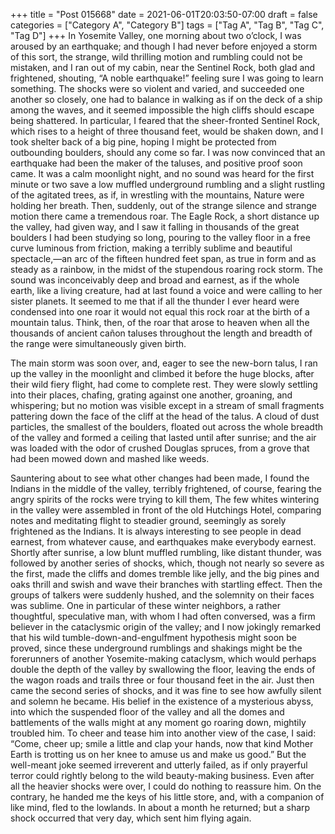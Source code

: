+++
title = "Post 015668"
date = 2021-06-01T20:03:50-07:00
draft = false
categories = ["Category A", "Category B"]
tags = ["Tag A", "Tag B", "Tag C", "Tag D"]
+++
In Yosemite Valley, one morning about two o’clock, I was aroused by an earthquake; and though I had never before enjoyed a storm of this sort, the strange, wild thrilling motion and rumbling could not be mistaken, and I ran out of my cabin, near the Sentinel Rock, both glad and frightened, shouting, “A noble earthquake!” feeling sure I was going to learn something. The shocks were so violent and varied, and succeeded one another so closely, one had to balance in walking as if on the deck of a ship among the waves, and it seemed impossible the high cliffs should escape being shattered. In particular, I feared that the sheer-fronted Sentinel Rock, which rises to a height of three thousand feet, would be shaken down, and I took shelter back of a big pine, hoping I might be protected from outbounding boulders, should any come so far. I was now convinced that an earthquake had been the maker of the taluses, and positive proof soon came. It was a calm moonlight night, and no sound was heard for the first minute or two save a low muffled underground rumbling and a slight rustling of the agitated trees, as if, in wrestling with the mountains, Nature were holding her breath. Then, suddenly, out of the strange silence and strange motion there came a tremendous roar. The Eagle Rock, a short distance up the valley, had given way, and I saw it falling in thousands of the great boulders I had been studying so long, pouring to the valley floor in a free curve luminous from friction, making a terribly sublime and beautiful spectacle,—an arc of the fifteen hundred feet span, as true in form and as steady as a rainbow, in the midst of the stupendous roaring rock storm. The sound was inconceivably deep and broad and earnest, as if the whole earth, like a living creature, had at last found a voice and were calling to her sister planets. It seemed to me that if all the thunder I ever heard were condensed into one roar it would not equal this rock roar at the birth of a mountain talus. Think, then, of the roar that arose to heaven when all the thousands of ancient cañon taluses throughout the length and breadth of the range were simultaneously given birth.

The main storm was soon over, and, eager to see the new-born talus, I ran up the valley in the moonlight and climbed it before the huge blocks, after their wild fiery flight, had come to complete rest. They were slowly settling into their places, chafing, grating against one another, groaning, and whispering; but no motion was visible except in a stream of small fragments pattering down the face of the cliff at the head of the talus. A cloud of dust particles, the smallest of the boulders, floated out across the whole breadth of the valley and formed a ceiling that lasted until after sunrise; and the air was loaded with the odor of crushed Douglas spruces, from a grove that had been mowed down and mashed like weeds.

Sauntering about to see what other changes had been made, I found the Indians in the middle of the valley, terribly frightened, of course, fearing the angry spirits of the rocks were trying to kill them, The few whites wintering in the valley were assembled in front of the old Hutchings Hotel, comparing notes and meditating flight to steadier ground, seemingly as sorely frightened as the Indians. It is always interesting to see people in dead earnest, from whatever cause, and earthquakes make everybody earnest. Shortly after sunrise, a low blunt muffled rumbling, like distant thunder, was followed by another series of shocks, which, though not nearly so severe as the first, made the cliffs and domes tremble like jelly, and the big pines and oaks thrill and swish and wave their branches with startling effect. Then the groups of talkers were suddenly hushed, and the solemnity on their faces was sublime. One in particular of these winter neighbors, a rather thoughtful, speculative man, with whom I had often conversed, was a firm believer in the cataclysmic origin of the valley; and I now jokingly remarked that his wild tumble-down-and-engulfment hypothesis might soon be proved, since these underground rumblings and shakings might be the forerunners of another Yosemite-making cataclysm, which would perhaps double the depth of the valley by swallowing the floor, leaving the ends of the wagon roads and trails three or four thousand feet in the air. Just then came the second series of shocks, and it was fine to see how awfully silent and solemn he became. His belief in the existence of a mysterious abyss, into which the suspended floor of the valley and all the domes and battlements of the walls might at any moment go roaring down, mightily troubled him. To cheer and tease him into another view of the case, I said: “Come, cheer up; smile a little and clap your hands, now that kind Mother Earth is trotting us on her knee to amuse us and make us good.” But the well-meant joke seemed irreverent and utterly failed, as if only prayerful terror could rightly belong to the wild beauty-making business. Even after all the heavier shocks were over, I could do nothing to reassure him. On the contrary, he handed me the keys of his little store, and, with a companion of like mind, fled to the lowlands. In about a month he returned; but a sharp shock occurred that very day, which sent him flying again.
